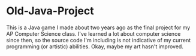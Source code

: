 Old-Java-Project
================

This is a Java game I made about two years ago as the final project for my AP Computer Science class. I've learned a lot about computer science since then, so the source code I'm including is not indicative of my current programming (or artistic) abilities. Okay, maybe my art hasn't improved.
